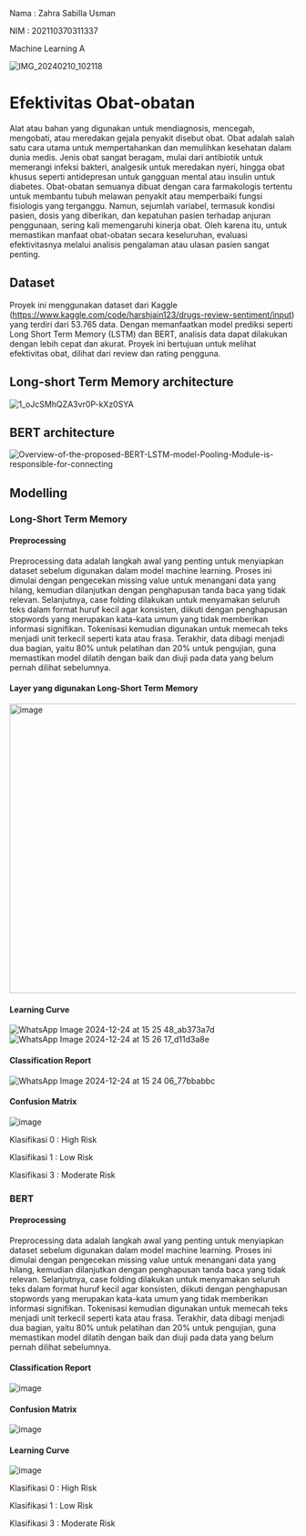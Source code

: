 Nama : Zahra Sabilla Usman

NIM : 202110370311337

Machine Learning A

![IMG_20240210_102118](https://github.com/user-attachments/assets/c28fb384-8803-44f6-bc63-b9daf1df6290)



# Efektivitas Obat-obatan 
  Alat atau bahan yang digunakan untuk mendiagnosis, mencegah, mengobati, atau meredakan gejala penyakit disebut obat. Obat adalah salah satu cara utama untuk mempertahankan dan memulihkan kesehatan dalam dunia medis. Jenis obat sangat beragam, mulai dari antibiotik untuk memerangi infeksi bakteri, analgesik untuk meredakan nyeri, hingga obat khusus seperti antidepresan untuk gangguan mental atau insulin untuk diabetes. Obat-obatan semuanya dibuat dengan cara farmakologis tertentu untuk membantu tubuh melawan penyakit atau memperbaiki fungsi fisiologis yang terganggu. Namun, sejumlah variabel, termasuk kondisi pasien, dosis yang diberikan, dan kepatuhan pasien terhadap anjuran penggunaan, sering kali memengaruhi kinerja obat. Oleh karena itu, untuk memastikan manfaat obat-obatan secara keseluruhan, evaluasi efektivitasnya melalui analisis pengalaman atau ulasan pasien sangat penting.
  
## Dataset
  Proyek ini menggunakan dataset dari Kaggle (https://www.kaggle.com/code/harshjain123/drugs-review-sentiment/input) yang terdiri dari 53.765 data. Dengan memanfaatkan model prediksi seperti Long Short Term Memory (LSTM) dan BERT, analisis data dapat dilakukan dengan lebih cepat dan akurat. Proyek ini bertujuan untuk melihat efektivitas obat, dilihat dari review dan rating pengguna.
  
## Long-short Term Memory architecture
![1_oJcSMhQZA3vr0P-kXz0SYA](https://github.com/user-attachments/assets/3b78218b-292a-4c5e-a7bd-0b205644e0e7)

## BERT architecture
![Overview-of-the-proposed-BERT-LSTM-model-Pooling-Module-is-responsible-for-connecting](https://github.com/user-attachments/assets/6162c18d-98c4-4fd7-89cc-e14f635a65f0)

## Modelling
### Long-Short Term Memory
#### Preprocessing
Preprocessing data adalah langkah awal yang penting untuk menyiapkan dataset sebelum digunakan dalam model machine learning. Proses ini dimulai dengan pengecekan missing value untuk menangani data yang hilang, kemudian dilanjutkan dengan penghapusan tanda baca yang tidak relevan. Selanjutnya, case folding dilakukan untuk menyamakan seluruh teks dalam format huruf kecil agar konsisten, diikuti dengan penghapusan stopwords yang merupakan kata-kata umum yang tidak memberikan informasi signifikan. Tokenisasi kemudian digunakan untuk memecah teks menjadi unit terkecil seperti kata atau frasa. Terakhir, data dibagi menjadi dua bagian, yaitu 80% untuk pelatihan dan 20% untuk pengujian, guna memastikan model dilatih dengan baik dan diuji pada data yang belum pernah dilihat sebelumnya.

#### Layer yang digunakan Long-Short Term Memory
<img width="508" alt="image" src="https://github.com/user-attachments/assets/bcbc2021-cb92-4ed6-8287-d441eca1d1b6" />



#### Learning Curve
![WhatsApp Image 2024-12-24 at 15 25 48_ab373a7d](https://github.com/user-attachments/assets/9110d657-f819-4c1b-812f-874be6d8a203)
![WhatsApp Image 2024-12-24 at 15 26 17_d11d3a8e](https://github.com/user-attachments/assets/507e8de8-4689-471e-a33d-27aef8b0e925)





#### Classification Report
![WhatsApp Image 2024-12-24 at 15 24 06_77bbabbc](https://github.com/user-attachments/assets/37fbadd4-3f8d-4ae3-938a-505fc500a01f)




#### Confusion Matrix
![image](https://github.com/user-attachments/assets/d4e34ec5-5dd7-45c5-9d10-71f72714cb9a)


Klasifikasi 0 : High Risk

Klasifikasi 1 : Low Risk

Klasifikasi 3 : Moderate Risk

### BERT
#### Preprocessing
Preprocessing data adalah langkah awal yang penting untuk menyiapkan dataset sebelum digunakan dalam model machine learning. Proses ini dimulai dengan pengecekan missing value untuk menangani data yang hilang, kemudian dilanjutkan dengan penghapusan tanda baca yang tidak relevan. Selanjutnya, case folding dilakukan untuk menyamakan seluruh teks dalam format huruf kecil agar konsisten, diikuti dengan penghapusan stopwords yang merupakan kata-kata umum yang tidak memberikan informasi signifikan. Tokenisasi kemudian digunakan untuk memecah teks menjadi unit terkecil seperti kata atau frasa. Terakhir, data dibagi menjadi dua bagian, yaitu 80% untuk pelatihan dan 20% untuk pengujian, guna memastikan model dilatih dengan baik dan diuji pada data yang belum pernah dilihat sebelumnya.


#### Classification Report
![image](https://github.com/user-attachments/assets/45a8cd30-469c-4154-855a-e12d727c8511)


#### Confusion Matrix
![image](https://github.com/user-attachments/assets/5f05723c-4884-4a86-b0b8-9e0e14f9ec09)

#### Learning Curve
![image](https://github.com/user-attachments/assets/9e5c509e-6f69-407b-9d34-f7333949d697)


Klasifikasi 0 : High Risk

Klasifikasi 1 : Low Risk

Klasifikasi 3 : Moderate Risk
